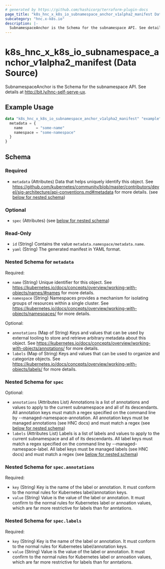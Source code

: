 ```yaml
---
# generated by https://github.com/hashicorp/terraform-plugin-docs
page_title: "k8s_hnc_x_k8s_io_subnamespace_anchor_v1alpha2_manifest Data Source - terraform-provider-k8s"
subcategory: "hnc.x-k8s.io"
description: |-
  SubnamespaceAnchor is the Schema for the subnamespace API. See details at http://bit.ly/hnc-self-serve-ux.
---
```


# k8s_hnc_x_k8s_io_subnamespace_anchor_v1alpha2_manifest (Data Source)

SubnamespaceAnchor is the Schema for the subnamespace API. See details at http://bit.ly/hnc-self-serve-ux.

## Example Usage

```terraform
data "k8s_hnc_x_k8s_io_subnamespace_anchor_v1alpha2_manifest" "example" {
  metadata = {
    name      = "some-name"
    namespace = "some-namespace"
  }
}
```

<!-- schema generated by tfplugindocs -->
## Schema

### Required

- `metadata` (Attributes) Data that helps uniquely identify this object. See https://github.com/kubernetes/community/blob/master/contributors/devel/sig-architecture/api-conventions.md#metadata for more details. (see [below for nested schema](#nestedatt--metadata))

### Optional

- `spec` (Attributes) (see [below for nested schema](#nestedatt--spec))

### Read-Only

- `id` (String) Contains the value `metadata.namespace/metadata.name`.
- `yaml` (String) The generated manifest in YAML format.

<a id="nestedatt--metadata"></a>
### Nested Schema for `metadata`

Required:

- `name` (String) Unique identifier for this object. See https://kubernetes.io/docs/concepts/overview/working-with-objects/names/#names for more details.
- `namespace` (String) Namespaces provides a mechanism for isolating groups of resources within a single cluster. See https://kubernetes.io/docs/concepts/overview/working-with-objects/namespaces/ for more details.

Optional:

- `annotations` (Map of String) Keys and values that can be used by external tooling to store and retrieve arbitrary metadata about this object. See https://kubernetes.io/docs/concepts/overview/working-with-objects/annotations/ for more details.
- `labels` (Map of String) Keys and values that can be used to organize and categorize objects. See https://kubernetes.io/docs/concepts/overview/working-with-objects/labels/ for more details.


<a id="nestedatt--spec"></a>
### Nested Schema for `spec`

Optional:

- `annotations` (Attributes List) Annotations is a list of annotations and values to apply to the current subnamespace and all of its descendants. All annotation keys must match a regex specified on the command line by --managed-namespace-annotation. All annotation keys must be managed annotations (see HNC docs) and must match a regex (see [below for nested schema](#nestedatt--spec--annotations))
- `labels` (Attributes List) Labels is a list of labels and values to apply to the current subnamespace and all of its descendants. All label keys must match a regex specified on the command line by --managed-namespace-label. All label keys must be managed labels (see HNC docs) and must match a regex (see [below for nested schema](#nestedatt--spec--labels))

<a id="nestedatt--spec--annotations"></a>
### Nested Schema for `spec.annotations`

Required:

- `key` (String) Key is the name of the label or annotation. It must conform to the normal rules for Kubernetes label/annotation keys.
- `value` (String) Value is the value of the label or annotation. It must confirm to the normal rules for Kubernetes label or annoation values, which are far more restrictive for labels than for anntations.


<a id="nestedatt--spec--labels"></a>
### Nested Schema for `spec.labels`

Required:

- `key` (String) Key is the name of the label or annotation. It must conform to the normal rules for Kubernetes label/annotation keys.
- `value` (String) Value is the value of the label or annotation. It must confirm to the normal rules for Kubernetes label or annoation values, which are far more restrictive for labels than for anntations.
